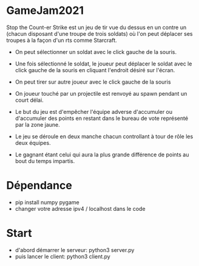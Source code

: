 # GameJam2021

Stop the Count-er Strike est un jeu de tir vue du dessus en un contre un (chacun disposant
d'une troupe de trois soldats) où l'on peut déplacer ses troupes à la façon d'un rts
comme Starcraft.

- On peut sélectionner un soldat avec le click gauche de la souris.

- Une fois sélectionné le soldat, le joueur peut déplacer le soldat avec le click gauche de la souris
en cliquant l'endroit désiré sur l'écran.

- On peut tirer sur autre joueur avec le click gauche de la souris

- On joueur touché par un projectile est renvoyé au spawn pendant un court délai.

- Le but du jeu est d'empêcher l'équipe adverse d'accumuler ou d'accumuler des points
en restant dans le bureau de vote représenté par la zone jaune.

- Le jeu se déroule en deux manche chacun controllant à tour de rôle les deux équipes.

- Le gagnant étant celui qui aura la plus grande différence de points au bout du temps impartis.

# Dépendance
- pip install numpy pygame
- changer votre adresse ipv4 / localhost dans le code

# Start
- d'abord démarrer le serveur: python3 server.py
- puis lancer le client: python3 client.py

